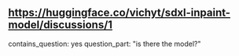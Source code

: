 ## https://huggingface.co/vichyt/sdxl-inpaint-model/discussions/1

contains_question: yes
question_part: "is there the model?"